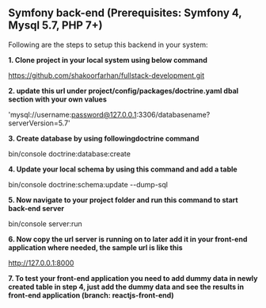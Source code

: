 ## Symfony back-end (Prerequisites: Symfony 4, Mysql 5.7, PHP 7+) 

Following are the steps to setup this backend in your system:

**1. Clone project in your local system using below command**

https://github.com/shakoorfarhan/fullstack-development.git

**2. update this url under project/config/packages/doctrine.yaml dbal section with your own values**

'mysql://username:password@127.0.0.1:3306/databasename?serverVersion=5.7'

**3. Create database by using followingdoctrine command** 

bin/console doctrine:database:create

**4. Update your local schema by using this command and add a table**

bin/console doctrine:schema:update --dump-sql

**5. Now navigate to your project folder and run this command to start back-end server**

bin/console server:run

**6. Now copy the url server is running on to later add it in your front-end application where needed, the sample url is like this**

http://127.0.0.1:8000
 
 **7. To test your front-end application you need to add dummy data in newly created table in step 4, just add the dummy data and see the results in front-end application (branch: reactjs-front-end)**

